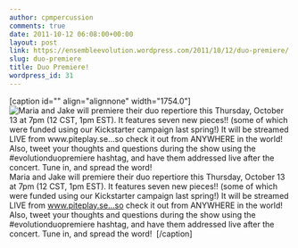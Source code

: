 ```yaml
---
author: cpmpercussion
comments: true
date: 2011-10-12 06:08:00+00:00
layout: post
link: https://ensembleevolution.wordpress.com/2011/10/12/duo-premiere/
slug: duo-premiere
title: Duo Premiere!
wordpress_id: 31
---
```


[caption id="" align="alignnone" width="1754.0"]![Maria and Jake will premiere their duo repertiore this Thursday, October 13 at 7pm (12 CST, 1pm EST). It features seven new pieces!! (some of which were funded using our Kickstarter campaign last spring!) It will be streamed LIVE from www.piteplay.se...so check it out from ANYWHERE in the world!  Also, tweet your thoughts and questions during the show using the #evolutionduopremiere hashtag, and have them addressed live after the concert. Tune in, and spread the word!  ](https://ensembleevolution.files.wordpress.com/2011/10/899cb-img.jpg) Maria and Jake will premiere their duo repertiore this Thursday, October 13 at 7pm (12 CST, 1pm EST). It features seven new pieces!! (some of which were funded using our Kickstarter campaign last spring!) It will be streamed LIVE from www.piteplay.se...so check it out from ANYWHERE in the world!  Also, tweet your thoughts and questions during the show using the #evolutionduopremiere hashtag, and have them addressed live after the concert. Tune in, and spread the word!  [/caption]
